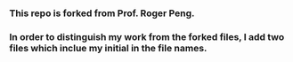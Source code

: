 ### This repo is forked from Prof. Roger Peng.
### In order to distinguish my work from the forked files, I add two files which inclue my initial in the file names. 
